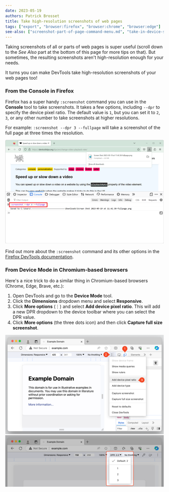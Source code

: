 ```yaml
---
date: 2023-05-19
authors: Patrick Brosset
title: Take high-resolution screenshots of web pages
tags: ["export", "browser:firefox", "browser:chrome", "browser:edge"]
see-also: ["screenshot-part-of-page-command-menu.md", "take-in-device-screenshots.md", "node-screenshot.md"]
---
```


Taking screenshots of all or parts of web pages is super useful (scroll down to the *See Also* part at the bottom of this page for more tips on that). But sometimes, the resulting screenshots aren't high-resolution enough for your needs.

It turns you can make DevTools take high-resolution screenshots of your web pages too!

### From the Console in Firefox

Firefox has a super handy `:screenshot` command you can use in the **Console** tool to take screenshots. It takes a few options, including `--dpr` to specify the device pixel ratio. The default value is `1`, but you can set it to `2`, `3`, or any other number to take screenshots at higher resolutions.

For example: `:screenshot --dpr 3 --fullpage` will take a screenshot of the full page at three times the resolution.

![Firefox, with DevTools opened, and the Console tool visible, showing that :screenshot command](../../assets/img/take-high-res-screenshots-firefox.png)

Find out more about the `:screenshot` command and its other options in the [Firefox DevTools documentation](https://firefox-source-docs.mozilla.org/devtools-user/web_console/helpers/index.html).

### From Device Mode in Chromium-based browsers

Here's a nice trick to do a similar thing in Chromium-based browsers (Chrome, Edge, Brave, etc.):

1. Open DevTools and go to the **Device Mode** tool.
1. Click the **Dimensions** dropdown menu and select **Responsive**.
1. Click **More options** (⋮) and select **Add device pixel ratio**. This will add a new DPR dropdown to the device toolbar where you can select the DPR value.
1. Click **More options** (the three dots icon) and then click **Capture full size screenshot**.

![Edge DevTools showing the options menu with the Add device pixel ratio option highlighted](../../assets/img/take-high-res-screenshots-edge-1.png)
![Edge DevTools in Device Emulation mode, showing the DPR option to select the DPR value](../../assets/img/take-high-res-screenshots-edge-2.png)
